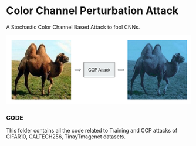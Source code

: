 # Color Channel Perturbation Attack
A Stochastic Color Channel Based Attack to fool CNNs.

![IMAGE_DESCRIPTION](CCP_ATTACK.png)

### CODE
This folder contains all the code related to Training and CCP attacks of CIFAR10, CALTECH256, TinayTmagenet datasets. <br/>
